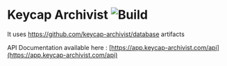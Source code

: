 # Keycap Archivist ![Build](https://github.com/keycap-archivist/app/workflows/Image%20Build/badge.svg?branch=master&event=push)

It uses https://github.com/keycap-archivist/database artifacts

API Documentation available here : [https://app.keycap-archivist.com/api](https://app.keycap-archivist.com/api)

